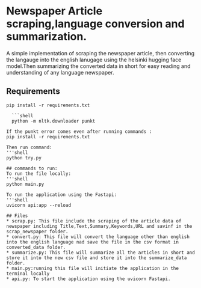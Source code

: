 # Newspaper Article scraping,language conversion and summarization.

A simple implementation of scraping the newspaper article,  then converting the langauge into the english lanugage using the helsinki hugging face model.Then summarizing the converted data in short for easy reading and understanding of any language newspaper.


## Requirements
```shell
pip install -r requirements.txt

  ```shell
  python -m nltk.downloader punkt

If the punkt error comes even after running commands :
pip install -r requirements.txt

Then run command:
'''shell
python try.py

## commands to run: 
To run the file locally: 
'''shell
python main.py

To run the application using the Fastapi: 
'''shell
uvicorn api:app --reload 

## Files
* scrap.py: This file include the scraping of the article data of newspaper including Title,Text,Summary,Keywords,URL and savinf in the scrap_newspaper folder. 
* convert.py: This file will convert the language other than english into the english language nad save the file in the csv format in converted_data folder.
* summarize.py: This file will summarize all the articles in short and store it into the new csv file and store it into the summarize_data folder.
* main.py:running this file will initiate the application in the terminal locally
* api.py: To start the application using the uvicorn Fastapi.



